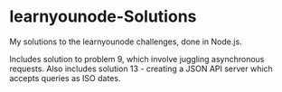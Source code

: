 # learnyounode-Solutions
My solutions to the learnyounode challenges, done in Node.js.

Includes solution to problem 9, which involve juggling asynchronous requests. Also includes solution 13 - creating a JSON API server which accepts queries as ISO dates.
